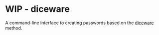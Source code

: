 # WIP - diceware

A command-line interface to creating passwords based on the [diceware](http://www.diceware.com) method.

